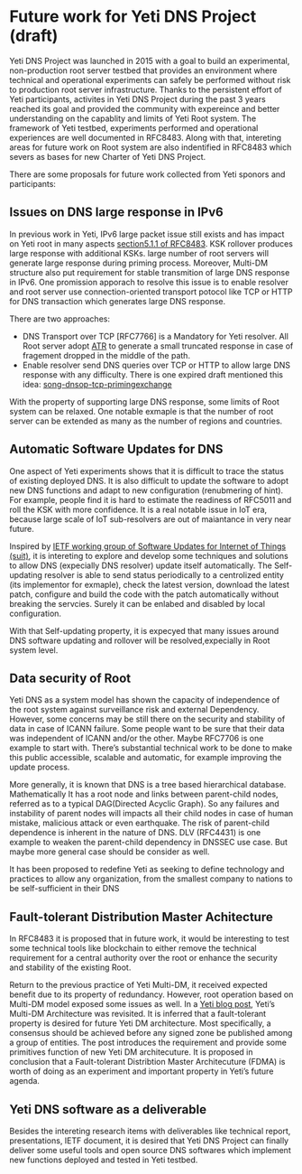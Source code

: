# Future work for Yeti DNS Project (draft) 

Yeti DNS Project was launched in 2015 with a goal to build an experimental, non-production root server testbed that provides an environment where technical and operational experiments can safely be performed without risk to production root server infrastructure. Thanks to the persistent effort of Yeti participants, activites in Yeti DNS Project during the past 3 years reached its goal and provided the community with expereince and better understanding on the capablity and limits of Yeti Root system. The framework of Yeti testbed, experiments performed and operational experiences are well documented in RFC8483. Along with that, intereting areas for future work on Root system are also indentified in RFC8483 which severs as bases for new Charter of Yeti DNS Project.

There are some proposals for future work collected from Yeti sponors and participants: 

## Issues on DNS large response in IPv6

In previous work in Yeti, IPv6 large packet issue still exists and has impact on Yeti root in many aspects [section5.1.1 of RFC8483](https://tools.ietf.org/html/rfc8483#section-5.1.1). KSK rollover produces large response with additional KSKs. large number of root servers will generate large response during priming process. Moreover, Multi-DM structure also put requirement for stable transmition of large DNS response in IPv6. One promission apporach to resolve this issue is to enable resolver and root server use connection-oriented transport potocol like TCP or HTTP for DNS transaction which generates large DNS response. 

There are two approaches:
* DNS Transport over TCP [RFC7766] is a Mandatory for Yeti resolver. All Root server adopt [ATR](https://tools.ietf.org/html/draft-song-atr-large-resp-01) to generate a small truncated response in case of fragement dropped in the middle of the path.
* Enable resolver send DNS queries over TCP or HTTP to allow large DNS response with any difficulty. There is one expired draft mentioned this idea: [song-dnsop-tcp-primingexchange](https://tools.ietf.org/html/draft-song-dnsop-tcp-primingexchange-00) 

With the property of supporting large DNS response, some limits of Root system can be relaxed. One notable exmaple is that the number of root server can be extended as many as the number of regions and countries.   

## Automatic Software Updates for DNS

One aspect of Yeti experiments shows that it is difficult to trace the status of existing deployed DNS. It is also difficult to update the software to adopt new DNS functions and adapt to new configuration (renubmering of hint). For example, people find it is hard to estimate the readiness of RFC5011 and roll the KSK with more confidence. It is a real notable issue in IoT era, because large scale of IoT sub-resolvers are out of maiantance in very near future.

Inspired by [IETF working group of Software Updates for Internet of Things (suit)](https://datatracker.ietf.org/group/suit/about/), it is intereting to explore and develop some techniques and solutions to allow DNS (expecially DNS resolver) update itself automatically. The Self-updating resolver is able to send status periodically to a centrolized entity (its implementor for exmaple), check the latest version, download the latest patch, configure and build the code with the patch automatically without breaking the servcies. Surely it can be enlabed and disabled by local configuration. 

With that Self-updating property, it is expecyed that many issues around DNS software updating and rollover will be resolved,expecially in Root system level. 

## Data security of Root 

Yeti DNS as a system model has shown the capacity of independence of the root system against surveillance risk and external Dependency.  However, some concerns may be still there on the security and stability of data in case of ICANN failure. Some people want to be sure that their data was independent of ICANN and/or the other. Maybe RFC7706 is one example to start with. There’s substantial technical work to be done to make this public accessible, scalable and automatic, for example improving the update process.

More generally, it is known that DNS is a tree based hierarchical database. Mathematically It has a root node and links between parent-child nodes, referred as to a typical DAG(Directed Acyclic Graph). So any failures and instability of parent nodes will impacts all their child nodes in case of human mistake, malicious attack or even earthquake. The risk of parent-child dependence is inherent in the nature of DNS. DLV (RFC4431) is one example to weaken the parent-child dependency in DNSSEC use case. But maybe more general case should be consider as well. 

It has been  proposed to redefine Yeti as seeking to define technology and practices to allow any organization, from the smallest  company to nations to be self-sufficient in their DNS

## Fault-tolerant Distribution Master Achitecture

In RFC8483 it is proposed that in future work, it would be interesting to test some technical tools like blockchain to either remove the technical requirement for a central authority over the root or enhance the security and stability of the existing Root.

Return to the previous practice of Yeti Multi-DM, it received expected benefit due to its property of redundancy. However, root operation based on Multi-DM model exposed some issues as well. In a [Yeti blog post](http://yeti-dns.org/yeti/blog/2018/08/13/fault-tolerant-distribution-master-architecture.html), Yeti’s Multi-DM Architecture was revisited. It is inferred that a fault-tolerant property is desired for future Yeti DM architecture. Most specifically, a consensus should be achieved before any signed zone be published among a group of entities. The post introduces the requirement and provide some primitives function of new Yeti DM architecuture. It is proposed in conclusion that a Fault-tolerant Distribtion Master Architecuture (FDMA) is worth of doing as an experiment and important property in Yeti’s future agenda.

##  Yeti DNS software as a deliverable

Besides the intereting research items with deliverables like technical report, presentations, IETF document, it is desired that Yeti DNS Project can finally deliver some useful tools and open source DNS softwares which implement new functions deployed and tested in Yeti testbed. 

